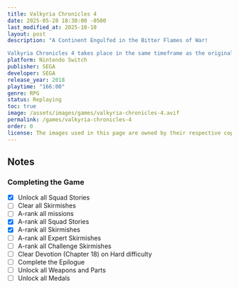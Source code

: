 ```yaml
---
title: Valkyria Chronicles 4
date: 2025-05-28 18:30:00 -0500
last_modified_at: 2025-10-10
layout: post
description: "A Continent Engulfed in the Bitter Flames of War!

Valkyria Chronicles 4 takes place in the same timeframe as the original Valkyria Chronicles, but focuses on Squad E of the Federation. Commander Claude Wallace and his childhood friends set out to fight for freedom in this desperate war, but bone-chilling blizzards, waves of imperial soldiers, and the godlike powers of the Valkyria stand between them and victory."
platform: Nintendo Switch
publisher: SEGA
developer: SEGA
release_year: 2018
playtime: "166:00"
genre: RPG
status: Replaying
toc: true
image: /assets/images/games/valkyria-chronicles-4.avif
permalink: /games/valkyria-chronicles-4
order: 0
license: The images used in this page are owned by their respective copyright owners. All rights reserved.
---
```


## Notes

### Completing the Game

- [x] Unlock all Squad Stories
- [ ] Clear all Skirmishes
- [ ] A-rank all missions
- [x] A-rank all Squad Stories
- [x] A-rank all Skirmishes
- [ ] A-rank all Expert Skirmishes
- [ ] A-rank all Challenge Skirmishes 
- [ ] Clear Devotion (Chapter 18) on Hard difficulty
- [ ] Complete the Epilogue
- [ ] Unlock all Weapons and Parts
- [ ] Unlock all Medals
